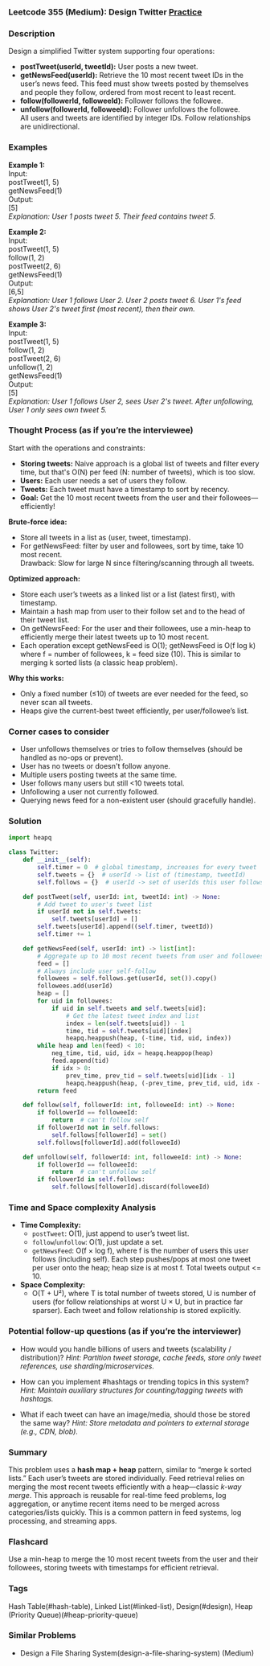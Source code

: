 ### Leetcode 355 (Medium): Design Twitter [Practice](https://leetcode.com/problems/design-twitter)

### Description  
Design a simplified Twitter system supporting four operations:  
- **postTweet(userId, tweetId):** User posts a new tweet.  
- **getNewsFeed(userId):** Retrieve the 10 most recent tweet IDs in the user’s news feed. This feed must show tweets posted by themselves and people they follow, ordered from most recent to least recent.  
- **follow(followerId, followeeId):** Follower follows the followee.  
- **unfollow(followerId, followeeId):** Follower unfollows the followee.  
All users and tweets are identified by integer IDs. Follow relationships are unidirectional.

### Examples  

**Example 1:**  
Input:  
postTweet(1, 5)  
getNewsFeed(1)  
Output:  
[5]  
*Explanation: User 1 posts tweet 5. Their feed contains tweet 5.*

**Example 2:**  
Input:  
postTweet(1, 5)  
follow(1, 2)  
postTweet(2, 6)  
getNewsFeed(1)  
Output:  
[6,5]  
*Explanation: User 1 follows User 2. User 2 posts tweet 6. User 1's feed shows User 2's tweet first (most recent), then their own.*

**Example 3:**  
Input:  
postTweet(1, 5)  
follow(1, 2)  
postTweet(2, 6)  
unfollow(1, 2)  
getNewsFeed(1)  
Output:  
[5]  
*Explanation: User 1 follows User 2, sees User 2's tweet. After unfollowing, User 1 only sees own tweet 5.*

### Thought Process (as if you’re the interviewee)  
Start with the operations and constraints:
- **Storing tweets:** Naive approach is a global list of tweets and filter every time, but that's O(N) per feed (N: number of tweets), which is too slow.
- **Users:** Each user needs a set of users they follow.  
- **Tweets:** Each tweet must have a timestamp to sort by recency.
- **Goal:** Get the 10 most recent tweets from the user and their followees—efficiently!

**Brute-force idea:**  
- Store all tweets in a list as (user, tweet, timestamp).
- For getNewsFeed: filter by user and followees, sort by time, take 10 most recent.  
Drawback: Slow for large N since filtering/scanning through all tweets.

**Optimized approach:**  
- Store each user’s tweets as a linked list or a list (latest first), with timestamp.
- Maintain a hash map from user to their follow set and to the head of their tweet list.
- On getNewsFeed: For the user and their followees, use a min-heap to efficiently merge their latest tweets up to 10 most recent.
- Each operation except getNewsFeed is O(1); getNewsFeed is O(f log k) where f = number of followees, k = feed size (10).
This is similar to merging k sorted lists (a classic heap problem).

**Why this works:**  
- Only a fixed number (≤10) of tweets are ever needed for the feed, so never scan all tweets.  
- Heaps give the current-best tweet efficiently, per user/followee’s list.

### Corner cases to consider  
- User unfollows themselves or tries to follow themselves (should be handled as no-ops or prevent).  
- User has no tweets or doesn't follow anyone.  
- Multiple users posting tweets at the same time.
- User follows many users but still <10 tweets total.
- Unfollowing a user not currently followed.
- Querying news feed for a non-existent user (should gracefully handle).

### Solution

```python
import heapq

class Twitter:
    def __init__(self):
        self.timer = 0  # global timestamp, increases for every tweet
        self.tweets = {}  # userId -> list of (timestamp, tweetId)
        self.follows = {}  # userId -> set of userIds this user follows

    def postTweet(self, userId: int, tweetId: int) -> None:
        # Add tweet to user's tweet list
        if userId not in self.tweets:
            self.tweets[userId] = []
        self.tweets[userId].append((self.timer, tweetId))
        self.timer += 1

    def getNewsFeed(self, userId: int) -> list[int]:
        # Aggregate up to 10 most recent tweets from user and followees
        feed = []
        # Always include user self-follow
        followees = self.follows.get(userId, set()).copy()
        followees.add(userId)
        heap = []
        for uid in followees:
            if uid in self.tweets and self.tweets[uid]:
                # Get the latest tweet index and list
                index = len(self.tweets[uid]) - 1
                time, tid = self.tweets[uid][index]
                heapq.heappush(heap, (-time, tid, uid, index))
        while heap and len(feed) < 10:
            neg_time, tid, uid, idx = heapq.heappop(heap)
            feed.append(tid)
            if idx > 0:
                prev_time, prev_tid = self.tweets[uid][idx - 1]
                heapq.heappush(heap, (-prev_time, prev_tid, uid, idx - 1))
        return feed

    def follow(self, followerId: int, followeeId: int) -> None:
        if followerId == followeeId:
            return  # can't follow self
        if followerId not in self.follows:
            self.follows[followerId] = set()
        self.follows[followerId].add(followeeId)

    def unfollow(self, followerId: int, followeeId: int) -> None:
        if followerId == followeeId:
            return  # can't unfollow self
        if followerId in self.follows:
            self.follows[followerId].discard(followeeId)
```

### Time and Space complexity Analysis  

- **Time Complexity:**  
    - `postTweet`: O(1), just append to user’s tweet list.  
    - `follow`/`unfollow`: O(1), just update a set.
    - `getNewsFeed`: O(f × log f), where f is the number of users this user follows (including self). Each step pushes/pops at most one tweet per user onto the heap; heap size is at most f. Total tweets output <= 10.
- **Space Complexity:**  
    - O(T + U²), where T is total number of tweets stored, U is number of users (for follow relationships at worst U × U, but in practice far sparser). Each tweet and follow relationship is stored explicitly.

### Potential follow-up questions (as if you’re the interviewer)  

- How would you handle billions of users and tweets (scalability / distribution)?
  *Hint: Partition tweet storage, cache feeds, store only tweet references, use sharding/microservices.*

- How can you implement #hashtags or trending topics in this system?
  *Hint: Maintain auxiliary structures for counting/tagging tweets with hashtags.*

- What if each tweet can have an image/media, should those be stored the same way?
  *Hint: Store metadata and pointers to external storage (e.g., CDN, blob).*

### Summary  
This problem uses a **hash map + heap** pattern, similar to “merge k sorted lists.” Each user’s tweets are stored individually. Feed retrieval relies on merging the most recent tweets efficiently with a heap—classic *k-way merge*. This approach is reusable for real-time feed problems, log aggregation, or anytime recent items need to be merged across categories/lists quickly. This is a common pattern in feed systems, log processing, and streaming apps.


### Flashcard
Use a min-heap to merge the 10 most recent tweets from the user and their followees, storing tweets with timestamps for efficient retrieval.

### Tags
Hash Table(#hash-table), Linked List(#linked-list), Design(#design), Heap (Priority Queue)(#heap-priority-queue)

### Similar Problems
- Design a File Sharing System(design-a-file-sharing-system) (Medium)